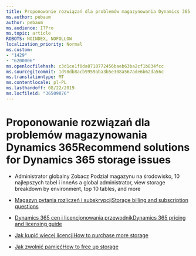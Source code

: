 ```yaml
---
title: Proponowanie rozwiązań dla problemów magazynowania Dynamics 365
ms.author: pebaum
author: pebaum
ms.audience: ITPro
ms.topic: article
ROBOTS: NOINDEX, NOFOLLOW
localization_priority: Normal
ms.custom:
- "1429"
- "6200006"
ms.openlocfilehash: c3d1ce1f0da0710772456baeb63ba2cf1b834fcc
ms.sourcegitcommit: 1d98db8acb9959aba3b5e308a567ade6b62da56c
ms.translationtype: MT
ms.contentlocale: pl-PL
ms.lasthandoff: 08/22/2019
ms.locfileid: "36509876"
---
```

# <a name="recommend-solutions-for-dynamics-365-storage-issues"></a><span data-ttu-id="baa23-102">Proponowanie rozwiązań dla problemów magazynowania Dynamics 365</span><span class="sxs-lookup"><span data-stu-id="baa23-102">Recommend solutions for Dynamics 365 storage issues</span></span>

* <span data-ttu-id="baa23-103">Administrator globalny Zobacz Podział magazynu na środowisko, 10 najlepszych tabel i inne</span><span class="sxs-lookup"><span data-stu-id="baa23-103">As a global administrator, view storage breakdown by environment, top 10 tables, and more</span></span>

* [<span data-ttu-id="baa23-104">Magazyn pytania rozliczeń i subskrypcji</span><span class="sxs-lookup"><span data-stu-id="baa23-104">Storage billing and subscription questions</span></span>](https://docs.microsoft.com/dynamics365/customer-engagement/admin/contact-information-microsoft-dynamics-365-online-billing-support)

* [<span data-ttu-id="baa23-105">Dynamics 365 cen i licencjonowania przewodnik</span><span class="sxs-lookup"><span data-stu-id="baa23-105">Dynamics 365 pricing and licensing guide</span></span>](https://dynamics.microsoft.com/pricing/)

* [<span data-ttu-id="baa23-106">Jak kupić więcej licencji</span><span class="sxs-lookup"><span data-stu-id="baa23-106">How to purchase more storage</span></span>](https://docs.microsoft.com/dynamics365/customer-engagement/admin/manage-storage#add-storage-to-dynamics-365-online)

* [<span data-ttu-id="baa23-107">Jak zwolnić pamięć</span><span class="sxs-lookup"><span data-stu-id="baa23-107">How to free up storage</span></span>](https://docs.microsoft.com/dynamics365/customer-engagement/admin/free-storage-space)
